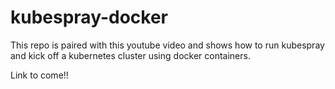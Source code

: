 # kubespray-docker

This repo is paired with this youtube video and shows how to run kubespray and kick off a kubernetes cluster using docker containers.

Link to come!!